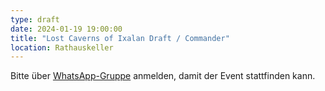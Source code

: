 ```yaml
---
type: draft
date: 2024-01-19 19:00:00
title: "Lost Caverns of Ixalan Draft / Commander"
location: Rathauskeller
---
```


Bitte über [WhatsApp-Gruppe](https://chat.whatsapp.com/HQ7IINFrZB63esDNRqsIUw) anmelden, damit der Event stattfinden kann.